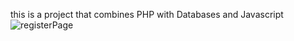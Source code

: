 this is a project that combines PHP with Databases and Javascript
![registerPage](https://github.com/GerasimatosG/Forum-Creation/assets/137752675/9e72f35d-26d0-4eb0-b147-62926c3851a7)
